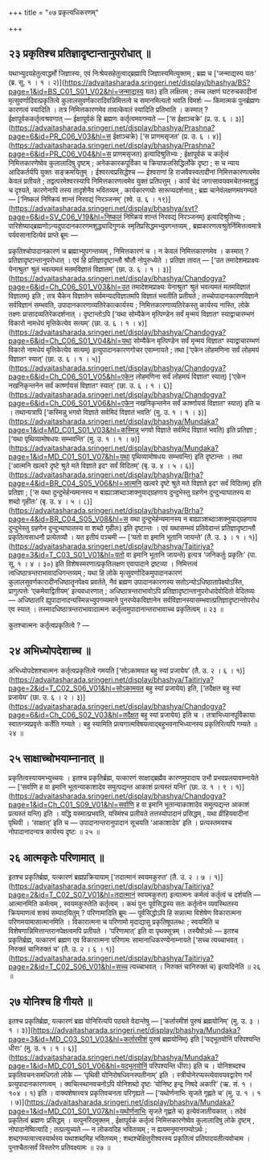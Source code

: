 +++
title = "०७ प्रकृत्यधिकरणम्"

+++

## २३ प्रकृतिश्च प्रतिज्ञादृष्टान्तानुपरोधात् ॥

यथाभ्युदयहेतुत्वाद्धर्मो जिज्ञास्यः, एवं निःश्रेयसहेतुत्वाद्ब्रह्मापि जिज्ञास्यमित्युक्तम् ; ब्रह्म च [‘जन्माद्यस्य यतः’ (ब्र. सू. १ । १ । २)](https://advaitasharada.sringeri.net/display/bhashya/BS?page=1&id=BS_C01_S01_V02&hl=जन्माद्यस्य यतः) इति लक्षितम् ; तच्च लक्षणं घटरुचकादीनां मृत्सुवर्णादिवत्प्रकृतित्वे कुलालसुवर्णकारादिवन्निमित्तत्वे च समानमित्यतो भवति विमर्शः — किमात्मकं पुनर्ब्रह्मणः कारणत्वं स्यादिति । तत्र निमित्तकारणमेव तावत्केवलं स्यादिति प्रतिभाति । कस्मात् ? ईक्षापूर्वककर्तृत्वश्रवणात् — ईक्षापूर्वकं हि ब्रह्मणः कर्तृत्वमवगम्यते — [‘स ईक्षाञ्चक्रे’ (प्र. उ. ६ । ३)](https://advaitasharada.sringeri.net/display/bhashya/Prashna?page=6&id=PR_C06_V03&hl=स ईक्षाञ्चक्रे) [‘स प्राणमसृजत’ (प्र. उ. ६ । ४)](https://advaitasharada.sringeri.net/display/bhashya/Prashna?page=6&id=PR_C06_V04&hl=स प्राणमसृजत) इत्यादिश्रुतिभ्यः ; ईक्षापूर्वकं च कर्तृत्वं निमित्तकारणेष्वेव कुलालादिषु दृष्टम् ; अनेककारकपूर्विका च क्रियाफलसिद्धिर्लोके दृष्टा ; स च न्याय आदिकर्तर्यपि युक्तः सङ्क्रमयितुम् । ईश्वरत्वप्रसिद्धेश्च — ईश्वराणां हि राजवैवस्वतादीनां निमित्तकारणत्वमेव केवलं प्रतीयते ; तद्वत्परमेश्वरस्यापि निमित्तकारणत्वमेव युक्तं प्रतिपत्तुम् । कार्यं चेदं जगत्सावयवमचेतनमशुद्धं च दृश्यते, कारणेनापि तस्य तादृशेनैव भवितव्यम् , कार्यकारणयोः सारूप्यदर्शनात् ; ब्रह्म चानेवंलक्षणमवगम्यते — [‘निष्कलं निष्क्रियं शान्तं निरवद्यं निरञ्जनम्’ (श्वे. उ. ६ । १९)](https://advaitasharada.sringeri.net/display/bhashya/svt?page=6&id=SV_C06_V19&hl=निष्कलं निष्क्रियं शान्तं निरवद्यं निरञ्जनम्) इत्यादिश्रुतिभ्यः ; पारिशेष्याद्ब्रह्मणोऽन्यदुपादानकारणमशुद्ध्यादिगुणकं स्मृतिप्रसिद्धमभ्युपगन्तव्यम् , ब्रह्मकारणत्वश्रुतेर्निमित्तत्वमात्रे पर्यवसानादित्येवं प्राप्ते ब्रूमः —

प्रकृतिश्चोपादानकारणं च ब्रह्माभ्युपगन्तव्यम् , निमित्तकारणं च । न केवलं निमित्तकारणमेव । कस्मात् ? प्रतिज्ञादृष्टान्तानुपरोधात् । एवं हि प्रतिज्ञादृष्टान्तौ श्रौतौ नोपुरुध्येते । प्रतिज्ञा तावत् — [‘उत तमादेशमप्राक्ष्यः येनाश्रुतꣳ श्रुतं भवत्यमतं मतमविज्ञातं विज्ञातम्’ (छा. उ. ६ । १ । ३)](https://advaitasharada.sringeri.net/display/bhashya/Chandogya?page=6&id=Ch_C06_S01_V03&hl=उत तमादेशमप्राक्ष्यः येनाश्रुतꣳ श्रुतं भवत्यमतं मतमविज्ञातं विज्ञातम्) इति ; तत्र चैकेन विज्ञातेन सर्वमन्यदविज्ञातमपि विज्ञातं भवतीति प्रतीयते ; तच्चोपादानकारणविज्ञाने सर्वविज्ञानं सम्भवति, उपादानकारणाव्यतिरेकात्कार्यस्य ; निमित्तकारणाव्यतिरेकस्तु कार्यस्य नास्ति, लोके तक्ष्णः प्रासादव्यतिरेकदर्शनात् । दृष्टान्तोऽपि [‘यथा सोम्यैकेन मृत्पिण्डेन सर्वं मृन्मयं विज्ञातꣳ स्याद्वाचारम्भणं विकारो नामधेयं मृत्तिकेत्येव सत्यम्’ (छा. उ. ६ । १ । ४)](https://advaitasharada.sringeri.net/display/bhashya/Chandogya?page=6&id=Ch_C06_S01_V04&hl=यथा सोम्यैकेन मृत्पिण्डेन सर्वं मृन्मयं विज्ञातꣳ स्याद्वाचारम्भणं विकारो नामधेयं मृत्तिकेत्येव सत्यम्) इत्युपादानकारणगोचर एवाम्नायते ; तथा [‘एकेन लोहमणिना सर्वं लोहमयं विज्ञातꣳ स्यात्’ (छा. उ. ६ । १ । ५)](https://advaitasharada.sringeri.net/display/bhashya/Chandogya?page=6&id=Ch_C06_S01_V05&hl=एकेन लोहमणिना सर्वं लोहमयं विज्ञातꣳ स्यात्) [‘एकेन नखनिकृन्तनेन सर्वं कार्ष्णायसं विज्ञातꣳ स्यात्’ (छा. उ. ६ । १ । ६)](https://advaitasharada.sringeri.net/display/bhashya/Chandogya?page=6&id=Ch_C06_S01_V06&hl=एकेन नखनिकृन्तनेन सर्वं कार्ष्णायसं विज्ञातꣳ स्यात्) इति च । तथान्यत्रापि [‘कस्मिन्नु भगवो विज्ञाते सर्वमिदं विज्ञातं भवति’ (मु. उ. १ । १ । ३)](https://advaitasharada.sringeri.net/display/bhashya/Mundaka?page=1&id=MD_C01_S01_V03&hl=कस्मिन्नु भगवो विज्ञाते सर्वमिदं विज्ञातं भवति) इति प्रतिज्ञा ; [‘यथा पृथिव्यामोषधयः सम्भवन्ति’ (मु. उ. १ । १ । ७)](https://advaitasharada.sringeri.net/display/bhashya/Mundaka?page=1&id=MD_C01_S01_V07&hl=यथा पृथिव्यामोषधयः सम्भवन्ति) इति दृष्टान्तः । तथा [‘आत्मनि खल्वरे दृष्टे श्रुते मते विज्ञाते इदꣳ सर्वं विदितम्’ (बृ. उ. ४ । ५ । ६)](https://advaitasharada.sringeri.net/display/bhashya/Brha?page=4&id=BR_C04_S05_V06&hl=आत्मनि खल्वरे दृष्टे श्रुते मते विज्ञाते इदꣳ सर्वं विदितम्) इति प्रतिज्ञा ; [‘स यथा दुन्दुभेर्हन्यमानस्य न बाह्याञ्शब्दाञ्शक्नुयाद्ग्रहणाय दुन्दुभेस्तु ग्रहणेन दुन्दुभ्याघातस्य वा शब्दो गृहीतः’ (बृ. उ. ४ । ५ । ८)](https://advaitasharada.sringeri.net/display/bhashya/Brha?page=4&id=BR_C04_S05_V08&hl=स यथा दुन्दुभेर्हन्यमानस्य न बाह्याञ्शब्दाञ्शक्नुयाद्ग्रहणाय दुन्दुभेस्तु ग्रहणेन दुन्दुभ्याघातस्य वा शब्दो गृहीतः) इति दृष्टान्तः । एवं यथासम्भवं प्रतिवेदान्तं प्रतिज्ञादृष्टान्तौ प्रकृतित्वसाधनौ प्रत्येतव्यौ । यत इतीयं पञ्चमी — [‘यतो वा इमानि भूतानि जायन्ते’ (तै. उ. ३ । १ । १)](https://advaitasharada.sringeri.net/display/bhashya/Taitiriya?page=3&id=T_C03_S01_V01&hl=यतो वा इमानि भूतानि जायन्ते) इत्यत्र ‘जनिकर्तुः प्रकृतिः’ (पा. सू. १ । ४ । ३०) इति विशेषस्मरणात्प्रकृतिलक्षण एवापादाने द्रष्टव्या । निमित्तत्वं त्वधिष्ठात्रन्तराभावादधिगन्तव्यम् ; यथा हि लोके मृत्सुवर्णादिकमुपादानकारणं कुलालसुवर्णकारादीनधिष्ठातॄनपेक्ष्य प्रवर्तते, नैवं ब्रह्मण उपादानकारणस्य सतोऽन्योऽधिष्ठातापेक्ष्योऽस्ति, प्रागुत्पत्तेः ‘एकमेवाद्वितीयम्’ इत्यवधारणात् ; अधिष्ठात्रन्तराभावोऽपि प्रतिज्ञादृष्टान्तानुपरोधादेवोदितो वेदितव्यः — अधिष्ठातरि ह्युपादानादन्यस्मिन्नभ्युपगम्यमाने पुनरप्येकविज्ञानेन सर्वविज्ञानस्यासम्भवात्प्रतिज्ञादृष्टान्तोपरोध एव स्यात् । तस्मादधिष्ठात्रन्तराभावादात्मनः कर्तृत्वमुपादानान्तराभावाच्च प्रकृतित्वम् ॥ २३ ॥

कुतश्चात्मनः कर्तृत्वप्रकृतित्वे ? —

## २४ अभिध्योपदेशाच्च ॥

अभिध्योपदेशश्चात्मनः कर्तृत्वप्रकृतित्वे गमयति [‘सोऽकामयत बहु स्यां प्रजायेय’ (तै. उ. २ । ६ । १)](https://advaitasharada.sringeri.net/display/bhashya/Taitiriya?page=2&id=T_C02_S06_V01&hl=सोऽकामयत बहु स्यां प्रजायेय) इति, [‘तदैक्षत बहु स्यां प्रजायेय’ (छा. उ. ६ । २ । ३)](https://advaitasharada.sringeri.net/display/bhashya/Chandogya?page=6&id=Ch_C06_S02_V03&hl=तदैक्षत बहु स्यां प्रजायेय) इति च । तत्राभिध्यानपूर्विकायाः स्वातन्त्र्यप्रवृत्तेः कर्तेति गम्यते । बहु स्यामिति प्रत्यगात्मविषयत्वाद्बहुभवनाभिध्यानस्य प्रकृतिरित्यपि गम्यते ॥ २४ ॥

## २५ साक्षाच्चोभयाम्नानात् ॥

प्रकृतित्वस्यायमभ्युच्चयः । इतश्च प्रकृतिर्ब्रह्म, यत्कारणं साक्षाद्ब्रह्मैव कारणमुपादाय उभौ प्रभवप्रलयावाम्नायेते — [‘सर्वाणि ह वा इमानि भूतान्याकाशादेव समुत्पद्यन्त आकाशं प्रत्यस्तं यन्ति’ (छा. उ. १ । ९ । १)](https://advaitasharada.sringeri.net/display/bhashya/Chandogya?page=1&id=Ch_C01_S09_V01&hl=सर्वाणि ह वा इमानि भूतान्याकाशादेव समुत्पद्यन्त आकाशं प्रत्यस्तं यन्ति) इति । यद्धि यस्मात्प्रभवति, यस्मिंश्च प्रलीयते तत्तस्योपादानं प्रसिद्धम् , यथा व्रीहियवादीनां पृथिवी । ‘साक्षात्’ इति च — उपादानान्तरानुपादानं सूचयति ‘आकाशादेव’ इति । प्रत्यस्तमयश्च नोपादानादन्यत्र कार्यस्य दृष्टः ॥ २५ ॥

## २६ आत्मकृतेः परिणामात् ॥

इतश्च प्रकृतिर्ब्रह्म, यत्कारणं ब्रह्मप्रक्रियायाम् [‘तदात्मानं स्वयमकुरुत’ (तै. उ. २ । ७ । १)](https://advaitasharada.sringeri.net/display/bhashya/Taitiriya?page=2&id=T_C02_S07_V01&hl=तदात्मानं स्वयमकुरुत) इत्यात्मनः कर्मत्वं कर्तृत्वं च दर्शयति — आत्मानमिति कर्मत्वम् , स्वयमकुरुतेति कर्तृत्वम् । कथं पुनः पूर्वसिद्धस्य सतः कर्तृत्वेन व्यवस्थितस्य क्रियमाणत्वं शक्यं सम्पादयितुम् ? परिणामादिति ब्रूमः — पूर्वसिद्धोऽपि हि सन्नात्मा विशेषेण विकारात्मना परिणमयामासात्मानमिति । विकारात्मना च परिणामो मृदाद्यासु प्रकृतिषूपलब्धः ; स्वयमिति च विशेषणान्निमित्तान्तरानपेक्षत्वमपि प्रतीयते । ‘परिणामात्’ इति वा पृथक्सूत्रम् । तस्यैषोऽर्थः — इतश्च प्रकृतिर्ब्रह्म, यत्कारणं ब्रह्मण एव विकारात्मना परिणामः सामानाधिकरण्येनाम्नायते [‘सच्च त्यच्चाभवत् । निरुक्तं चानिरुक्तं च’ (तै. उ. २ । ६ । १)](https://advaitasharada.sringeri.net/display/bhashya/Taitiriya?page=2&id=T_C02_S06_V01&hl=सच्च त्यच्चाभवत् । निरुक्तं चानिरुक्तं च) इत्यादिनेति ॥ २६ ॥

## २७ योनिश्च हि गीयते ॥

इतश्च प्रकृतिर्ब्रह्म, यत्कारणं ब्रह्म योनिरित्यपि पठ्यते वेदान्तेषु — [‘कर्तारमीशं पुरुषं ब्रह्मयोनिम्’ (मु. उ. ३ । १ । ३)](https://advaitasharada.sringeri.net/display/bhashya/Mundaka?page=3&id=MD_C03_S01_V03&hl=कर्तारमीशं पुरुषं ब्रह्मयोनिम्) इति [‘यद्भूतयोनिं परिपश्यन्ति धीराः’ (मु. उ. १ । १ । ६)](https://advaitasharada.sringeri.net/display/bhashya/Mundaka?page=1&id=MD_C01_S01_V06&hl=यद्भूतयोनिं परिपश्यन्ति धीराः) इति च । योनिशब्दश्च प्रकृतिवचनःसमधिगतो लोके — ‘पृथिवी योनिरोषधिवनस्पतीनाम्’ इति । स्त्रीयोनेरप्यस्त्येवावयवद्वारेण गर्भं प्रत्युपादानकारणत्वम् । क्वचित्स्थानवचनोऽपि योनिशब्दो दृष्टः ‘योनिष्ट इन्द्र निषदे अकारि’ (ऋ. सं. १ । १०४ । १) इति । वाक्यशेषात्त्वत्र प्रकृतिवचनता परिगृह्यते — [‘यथोर्णनाभिः सृजते गृह्णते च’ (मु. उ. १ । १ । ७)](https://advaitasharada.sringeri.net/display/bhashya/Mundaka?page=1&id=MD_C01_S01_V07&hl=यथोर्णनाभिः सृजते गृह्णते च) इत्येवंजातीयकात् । तदेवं प्रकृतित्वं ब्रह्मणः प्रसिद्धम् । यत्पुनरिदमुक्तम् , ईक्षापूर्वकं कर्तृत्वं निमित्तकारणेष्वेव कुलालादिषु लोके दृष्टम् , नोपादानेष्वित्यादि ; तत्प्रत्युच्यते — न लोकवदिह भवितव्यम् ; न ह्ययमनुमानगम्योऽर्थः ; शब्दगम्यत्वात्त्वस्यार्थस्य यथाशब्दमिह भवितव्यम् ; शब्दश्चेक्षितुरीश्वरस्य प्रकृतित्वं प्रतिपादयतीत्यवोचाम । पुनश्चैतत्सर्वं विस्तरेण प्रतिवक्ष्यामः ॥ २७ ॥
